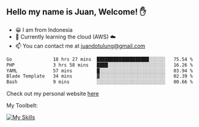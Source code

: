 ## Hello my name is Juan, Welcome! ✋

- 😀 I am from Indonesia
- 📖 Currently learning the cloud (AWS) ☁️
- 📫 You can contact me at juandotulung@gmail.com

<!--START_SECTION:waka-->

```txt
Go               18 hrs 27 mins  ███████████████████░░░░░░   75.54 %
PHP              3 hrs 58 mins   ████░░░░░░░░░░░░░░░░░░░░░   16.26 %
YAML             57 mins         █░░░░░░░░░░░░░░░░░░░░░░░░   03.94 %
Blade Template   34 mins         ▓░░░░░░░░░░░░░░░░░░░░░░░░   02.39 %
Bash             9 mins          ░░░░░░░░░░░░░░░░░░░░░░░░░   00.66 %
```

<!--END_SECTION:waka-->

Check out my personal website [here](https://juanchristian.com)

My Toolbelt:

[![My Skills](https://skillicons.dev/icons?i=go,js,ts,nodejs,express,react,nextjs,vue,tailwind,vite,html,css,python,php,aws,bash,linux,postgres,mysql,redis,kafka,docker,vercel,netlify,vscode,figma)](https://skillicons.dev)


